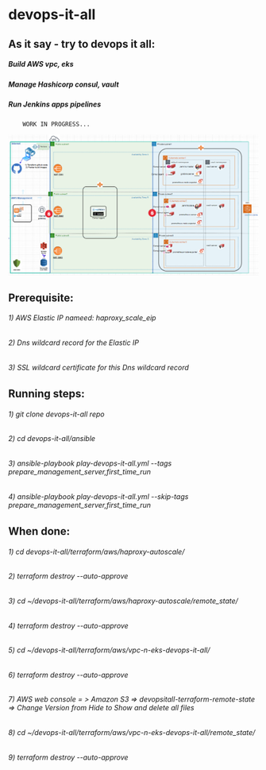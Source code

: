# devops-it-all
   
   ## As it say - try to devops it all:
   ##### Build AWS vpc, eks
   ##### Manage Hashicorp consul, vault 
   ##### Run Jenkins apps pipelines
        WORK IN PROGRESS...
   <img src="images/env-status.png" width="1200" >
   
   ## Prerequisite:
   ###### 1) AWS Elastic IP nameed: haproxy_scale_eip
   ###### 2) Dns wildcard record for the Elastic IP
   ###### 3) SSL wildcard certificate for this Dns wildcard record

   ## Running steps:
   ###### 1) git clone devops-it-all repo
   ###### 2) cd devops-it-all/ansible
   ###### 3) ansible-playbook play-devops-it-all.yml --tags prepare_management_server,first_time_run 
   ###### 4) ansible-playbook play-devops-it-all.yml --skip-tags prepare_management_server,first_time_run

   ## When done:
   ###### 1) cd devops-it-all/terraform/aws/haproxy-autoscale/
   ###### 2) terraform destroy --auto-approve
   ###### 3) cd ~/devops-it-all/terraform/aws/haproxy-autoscale/remote_state/
   ###### 4) terraform destroy --auto-approve
   ###### 5) cd ~/devops-it-all/terraform/aws/vpc-n-eks-devops-it-all/
   ###### 6) terraform destroy --auto-approve
   ###### 7) AWS web console = > Amazon S3 => devopsitall-terraform-remote-state => Change Version from Hide to Show and delete all files
   ###### 8) cd ~/devops-it-all/terraform/aws/vpc-n-eks-devops-it-all/remote_state/
   ###### 9) terraform destroy --auto-approve
